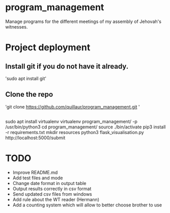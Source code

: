 # program_management
Manage programs for the different meetings of my assembly of Jehovah's witnesses.

# Project deployment
## Install git if you do not have it already.
'sudo apt install git'
## Clone the repo
'git clone https://github.com/quillaur/program_management.git '

## 
sudo apt install virtualenv
virtualenv program_management/ -p /usr/bin/python3
cd program_management/
source ./bin/activate
pip3 install -r requirements.txt
mkdir resources
python3 flask_visualisation.py
http://localhost:5000/submit

# TODO
- Improve README.md
- Add test files and mode
- Change date format in output table
- Output results correctly in csv format
- Send updated csv files from windows
- Add rule about the WT reader (Hermann)
- Add a counting system which will allow to better choose brother to use